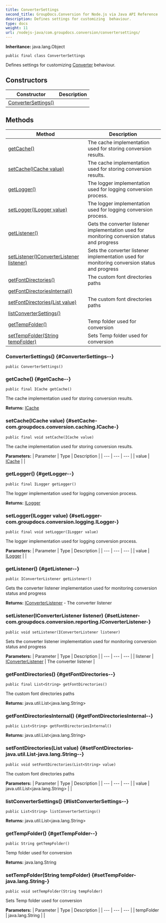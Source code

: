 ```yaml
---
title: ConverterSettings
second_title: GroupDocs.Conversion for Node.js via Java API Reference
description: Defines settings for customizing  behaviour.
type: docs
weight: 11
url: /nodejs-java/com.groupdocs.conversion/convertersettings/
---
```

**Inheritance:**
java.lang.Object
```
public final class ConverterSettings
```

Defines settings for customizing [Converter](../../com.groupdocs.conversion/converter) behaviour.
## Constructors

| Constructor | Description |
| --- | --- |
| [ConverterSettings()](#ConverterSettings--) |  |
## Methods

| Method | Description |
| --- | --- |
| [getCache()](#getCache--) | The cache implementation used for storing conversion results. |
| [setCache(ICache value)](#setCache-com.groupdocs.conversion.caching.ICache-) | The cache implementation used for storing conversion results. |
| [getLogger()](#getLogger--) | The logger implementation used for logging conversion process. |
| [setLogger(ILogger value)](#setLogger-com.groupdocs.conversion.logging.ILogger-) | The logger implementation used for logging conversion process. |
| [getListener()](#getListener--) | Gets the converter listener implementation used for monitoring conversion status and progress |
| [setListener(IConverterListener listener)](#setListener-com.groupdocs.conversion.reporting.IConverterListener-) | Sets the converter listener implementation used for monitoring conversion status and progress |
| [getFontDirectories()](#getFontDirectories--) | The custom font directories paths |
| [getFontDirectoriesInternal()](#getFontDirectoriesInternal--) |  |
| [setFontDirectories(List<String> value)](#setFontDirectories-java.util.List-java.lang.String--) | The custom font directories paths |
| [listConverterSettings()](#listConverterSettings--) |  |
| [getTempFolder()](#getTempFolder--) | Temp folder used for conversion |
| [setTempFolder(String tempFolder)](#setTempFolder-java.lang.String-) | Sets Temp folder used for conversion |
### ConverterSettings() {#ConverterSettings--}
```
public ConverterSettings()
```


### getCache() {#getCache--}
```
public final ICache getCache()
```


The cache implementation used for storing conversion results.

**Returns:**
[ICache](../../com.groupdocs.conversion.caching/icache)
### setCache(ICache value) {#setCache-com.groupdocs.conversion.caching.ICache-}
```
public final void setCache(ICache value)
```


The cache implementation used for storing conversion results.

**Parameters:**
| Parameter | Type | Description |
| --- | --- | --- |
| value | [ICache](../../com.groupdocs.conversion.caching/icache) |  |

### getLogger() {#getLogger--}
```
public final ILogger getLogger()
```


The logger implementation used for logging conversion process.

**Returns:**
[ILogger](../../com.groupdocs.conversion.logging/ilogger)
### setLogger(ILogger value) {#setLogger-com.groupdocs.conversion.logging.ILogger-}
```
public final void setLogger(ILogger value)
```


The logger implementation used for logging conversion process.

**Parameters:**
| Parameter | Type | Description |
| --- | --- | --- |
| value | [ILogger](../../com.groupdocs.conversion.logging/ilogger) |  |

### getListener() {#getListener--}
```
public IConverterListener getListener()
```


Gets the converter listener implementation used for monitoring conversion status and progress

**Returns:**
[IConverterListener](../../com.groupdocs.conversion.reporting/iconverterlistener) - The converter listener
### setListener(IConverterListener listener) {#setListener-com.groupdocs.conversion.reporting.IConverterListener-}
```
public void setListener(IConverterListener listener)
```


Sets the converter listener implementation used for monitoring conversion status and progress

**Parameters:**
| Parameter | Type | Description |
| --- | --- | --- |
| listener | [IConverterListener](../../com.groupdocs.conversion.reporting/iconverterlistener) | The converter listener |

### getFontDirectories() {#getFontDirectories--}
```
public final List<String> getFontDirectories()
```


The custom font directories paths

**Returns:**
java.util.List<java.lang.String>
### getFontDirectoriesInternal() {#getFontDirectoriesInternal--}
```
public List<String> getFontDirectoriesInternal()
```




**Returns:**
java.util.List<java.lang.String>
### setFontDirectories(List<String> value) {#setFontDirectories-java.util.List-java.lang.String--}
```
public void setFontDirectories(List<String> value)
```


The custom font directories paths

**Parameters:**
| Parameter | Type | Description |
| --- | --- | --- |
| value | java.util.List<java.lang.String> |  |

### listConverterSettings() {#listConverterSettings--}
```
public List<String> listConverterSettings()
```




**Returns:**
java.util.List<java.lang.String>
### getTempFolder() {#getTempFolder--}
```
public String getTempFolder()
```


Temp folder used for conversion

**Returns:**
java.lang.String
### setTempFolder(String tempFolder) {#setTempFolder-java.lang.String-}
```
public void setTempFolder(String tempFolder)
```


Sets Temp folder used for conversion

**Parameters:**
| Parameter | Type | Description |
| --- | --- | --- |
| tempFolder | java.lang.String |  |

